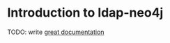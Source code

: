# Introduction to ldap-neo4j

TODO: write [great documentation](http://jacobian.org/writing/what-to-write/)
